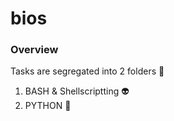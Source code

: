 # bios

### Overview

Tasks are segregated into 2 folders 📁

1) BASH &  Shellscriptting  👽
2) PYTHON 🐍
